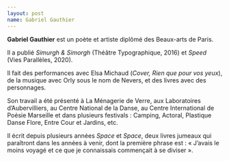 ```yaml
---
layout: post
name: Gabriel Gauthier
---
```

**Gabriel Gauthier** est un poète et artiste diplômé des Beaux-arts de Paris.

Il a publié *Simurgh & Simorgh* (Théâtre Typographique, 2016) et *Speed* (Vies Parallèles, 2020). 

Il fait des performances avec Elsa Michaud (*Cover, Rien que pour vos yeux*), de la musique avec Orly sous le nom de Nevers, et des livres avec des personnages.

Son travail a été présenté à La Ménagerie de Verre, aux Laboratoires d’Aubervilliers, au Centre National de la Danse, au Centre International de Poésie Marseille et dans plusieurs festivals : Camping, Actoral, Plastique Danse Flore, Entre Cour et Jardins, etc.

Il écrit depuis plusieurs années *Space* et *Space*, deux livres jumeaux qui paraîtront dans les années à venir, dont la première phrase est : « J’avais le moins voyagé et ce que je connaissais commençait à se diviser ».